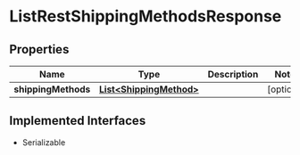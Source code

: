 

# ListRestShippingMethodsResponse


## Properties

| Name | Type | Description | Notes |
|------------ | ------------- | ------------- | -------------|
|**shippingMethods** | [**List&lt;ShippingMethod&gt;**](ShippingMethod.md) |  |  [optional] |


## Implemented Interfaces

* Serializable

